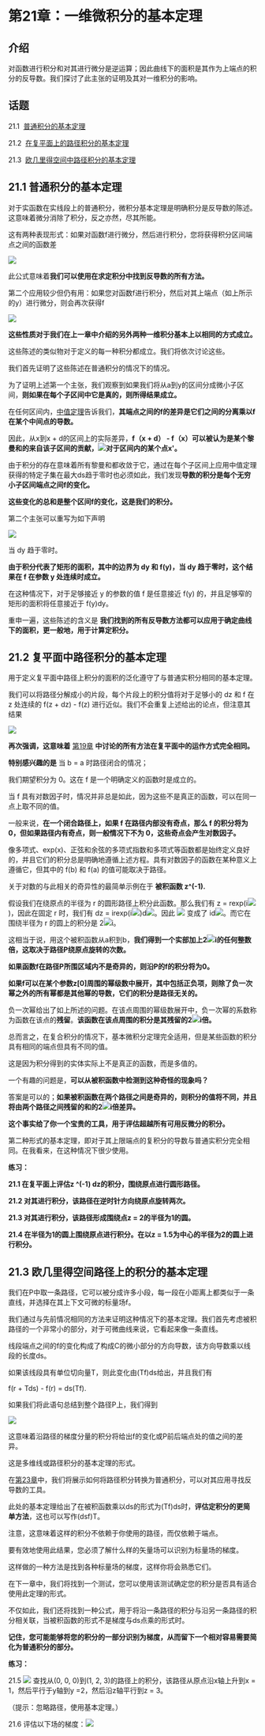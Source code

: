 # 第21章：一维微积分的基本定理

## 介绍

对函数进行积分和对其进行微分是逆运算；因此曲线下的面积是其作为上端点的积分的反导数。我们探讨了此主张的证明及其对一维积分的影响。

## 话题

21.1  [普通积分的基本定理](section01.html)

21.2  [在复平面上的路径积分的基本定理](section02.html)

21.3  [欧几里得空间中路径积分的基本定理](section03.html)

## 21.1 普通积分的基本定理

对于实函数在实线段上的普通积分，微积分基本定理是明确积分是反导数的陈述。这意味着微分消除了积分，反之亦然，尽其所能。

这有两种表现形式：如果对函数f进行微分，然后进行积分，您将获得积分区间端点之间的函数差

![](../Images/f6c2e792545ef338e6fc8e9200d6ac5f.jpg)

此公式意味着**我们可以使用在求定积分中找到反导数的所有方法。**

第二个应用较少但仍有用：如果您对函数f进行积分，然后对其上端点（如上所示的y）进行微分，则会再次获得f

![](../Images/3d3a5dd066ca0c74c5f743c5673e5e93.jpg)

**这些性质对于我们在上一章中介绍的另外两种一维积分基本上以相同的方式成立。**

这些陈述的类似物对于定义的每一种积分都成立。我们将依次讨论这些。

我们首先证明了这些陈述在普通积分的情况下的情况。

为了证明上述第一个主张，我们观察到如果我们将从a到y的区间分成微小子区间，**则如果在每个子区间中它是真的，则所得结果成立。**

在任何区间内，[中值定理](../chapter10/section05.html)告诉我们，**其端点之间的f的差异是它们之间的分离乘以f在某个中间点的导数。**

因此，从x到x + d的区间上的实际差异，**f（x + d） - f（x）可以被认为是某个黎曼和的来自该子区间的贡献，![](../Images/95d6e9720179a4799f8d718733aa0440.jpg)对于区间内的某个点x'。**

由于积分的存在意味着所有黎曼和都收敛于它，通过在每个子区间上应用中值定理获得的特定子集在最大ds趋于零时也必须如此，我们发现**导数的积分是每个无穷小子区间端点之间f的变化。**

**这些变化的总和是整个区间f的变化，这是我们的积分。**

第二个主张可以重写为如下声明

![](../Images/68cfd80d28ceee1d015f6cef3943e3c3.jpg)

当 dy 趋于零时。

**由于积分代表了矩形的面积，其中的边界为 dy 和 f(y)，当 dy 趋于零时，这个结果在 f 在参数 y 处连续时成立。**

在这种情况下，对于足够接近 y 的参数的值 f 是任意接近 f(y) 的，并且足够窄的矩形的面积将任意接近于 f(y)dy。

重申一遍，这些陈述的含义是 **我们找到的所有反导数方法都可以应用于确定曲线下的面积，更一般地，用于计算定积分。**

## 21.2 复平面中路径积分的基本定理

用于定义复平面中路径上积分的面积的泛化遵守了与普通实积分相同的基本定理。

我们可以将路径分解成小的片段，每个片段上的积分值将对于足够小的 dz 和 f 在 z 处连续的 f(z + dz) - f(z) 进行近似。我们不会重复上述给出的论点，但注意其结果

![](../Images/1df4a3995d9df654513c910bbe5bdcc6.jpg)

**再次强调，这意味着** [第19章](../chapter19/contents.html) **中讨论的所有方法在复平面中的运作方式完全相同。**

**特别感兴趣的是** 当 b = a 时路径闭合的情况；

我们期望积分为 0。这在 f 是一个明确定义的函数时是成立的。

当 f 具有对数因子时，情况并非总是如此，因为这些不是真正的函数，可以在同一点上取不同的值。

一般来说，**在一个闭合路径上，如果 f 在路径内部没有奇点，那么 f 的积分将为 0，但如果路径内有奇点，则一般情况下不为 0，这些奇点会产生对数因子。**

像多项式、exp(x)、正弦和余弦的多项式指数和多项式等函数都是始终定义良好的，并且它们的积分总是明确地遵循上述方程。具有对数因子的函数在某种意义上遵循它，但其中的 f(b) 和 f(a) 的值可能取决于路径。

关于对数的与此相关的奇异性的最简单示例在于 **被积函数 z^(-1).**

假设我们在绕原点的半径为 r 的圆形路径上积分此函数。那么我们有 z = rexp(i![](../Images/80843a6163db743bdc6acccbc662483e.jpg))，因此在固定 r 时，我们有 dz = irexp(i![](../Images/80843a6163db743bdc6acccbc662483e.jpg))d![](../Images/80843a6163db743bdc6acccbc662483e.jpg)。因此 ![](../Images/b850efb690aca673252b54c873b90b44.jpg) 变成了 id![](../Images/80843a6163db743bdc6acccbc662483e.jpg)。而它在围绕半径为 r 的圆上的积分是 2![](../Images/f80a1b7e339a6ef22e64e5c6517defe7.jpg)i。

这相当于说，用这个被积函数从a积到b，**我们得到一个实部加上2![](../Images/b93bd921f62f0e60c2dd09671253a0f8.jpg)i的任何整数倍，这取决于路径P绕原点旋转的次数。**

**如果函数f在路径P所围区域内不是奇异的，则沿P的f的积分将为0。**

**如果f可以在某个参数z[0]周围的幂级数中展开，其中包括正负项，则除了负一次幂之外的所有幂都是其他幂的导数，它们的积分是路径无关的。**

负一次幂给出了如上所述的问题。在该点周围的幂级数展开中，负一次幂的系数称为函数在该点的**残留**。**该函数在该点周围的积分是其残留的2![](../Images/b93bd921f62f0e60c2dd09671253a0f8.jpg)i倍。**

总而言之，在复合积分的情况下，基本微积分定理完全适用，但是某些函数的积分具有相同的端点但具有不同的值。

这是因为积分得到的实体实际上不是真正的函数，而是多值的。

一个有趣的问题是，**可以从被积函数中检测到这种奇怪的现象吗？**

答案是可以的；**如果被积函数在两个路径之间是奇异的，则积分的值将不同，并且将由两个路径之间残留的和的2![](../Images/b93bd921f62f0e60c2dd09671253a0f8.jpg)i倍差异。**

**这个事实给了你一个宝贵的工具，用于评估超越所有可用反微分的积分。**

第二种形式的基本定理，即对于其上限端点的复积分的导数与普通实积分完全相同。在我看来，在这种情况下很少使用。

**练习：**

**21.1 在复平面上评估z ^(-1) dz的积分，围绕原点进行圆形路径。**

**21.2 对其进行积分，该路径在逆时针方向绕原点旋转两次。**

**21.3 对其进行积分，该路径形成围绕点z = 2的半径为1的圆。**

**21.4 在半径为1的圆上围绕原点进行积分。在以z = 1.5为中心的半径为2的圆上进行积分。**

## 21.3 欧几里得空间路径上的积分的基本定理

我们在P中取一条路径，它可以被分成许多小段，每一段在小距离上都类似于一条直线，并选择在其上下文可微的标量场f。

我们通过与先前情况相同的方法来证明这种情况下的基本定理。我们首先考虑被积路径的一个非常小的部分，对于可微曲线来说，它看起来像一条直线。

线段端点之间的f的变化构成了构成C的微小部分的方向导数，该方向导数乘以线段的长度ds。

如果该线段具有单位切向量T，则此变化由(Tf)ds给出，并且我们有

f(r + Tds) - f(r) = ds(Tf).

如果我们将此语句总结到整个路径P上，我们得到

![](../Images/6888a68bff5a4fc7fce1b5d657359ae6.jpg)

这意味着沿路径的梯度分量的积分将给出f的变化或P前后端点处的值之间的差异。

这是多维线或路径积分的基本定理的形式。

在[第23章](../chapter23/contents.html)中，我们将展示如何将路径积分转换为普通积分，可以对其应用寻找反导数的工具。

此处的基本定理给出了在被积函数乘以ds的形式为(Tf)ds时，**评估定积分的更简单方法**，这也可以写作(dsf)T。

注意，这意味着这样的积分不依赖于你使用的路径，而仅依赖于端点。

要有效地使用此结果，您必须了解什么样的矢量场可以识别为标量场的梯度。

这样做的一种方法是找到各种标量场的梯度，这样你将会熟悉它们。

在下一章中，我们将找到一个测试，您可以使用该测试确定您的积分是否具有适合使用此定理的形式。

不仅如此，我们还将找到一种公式，用于将沿一条路径的积分与沿另一条路径的积分相关联，当被积函数的形式不是梯度与ds点乘的形式时。

**记住，您可能能够将您的积分的一部分识别为梯度，从而留下一个相对容易需要简化为普通积分的部分。**

**练习：**

21.5 ![](../Images/a6f89af5a181722d990f097558523db4.jpg) 查找从(0, 0, 0)到(1, 2, 3)的路径上的积分，该路径从原点沿x轴上升到x = 1，然后平行于y轴到y =2，然后沿z轴平行到z = 3。

（提示：忽略路径，使用基本定理。）

21.6 评估以下场的梯度：![](../Images/7be3b946d85a67314a62afe538f1d6b9.jpg)
